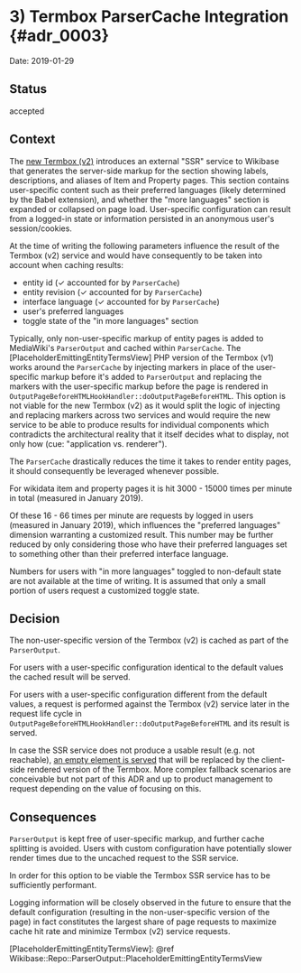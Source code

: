# 3) Termbox ParserCache Integration  {#adr_0003}

Date: 2019-01-29

## Status

accepted

## Context

The [new Termbox (v2)](https://gerrit.wikimedia.org/g/wikibase/termbox) introduces an external "SSR" service to Wikibase that generates the server-side markup for the section showing labels, descriptions, and aliases of Item and Property pages. This section contains user-specific content such as their preferred languages (likely determined by the Babel extension), and whether the "more languages" section is expanded or collapsed on page load. User-specific configuration can result from a logged-in state or information persisted in an anonymous user's session/cookies.

At the time of writing the following parameters influence the result of the Termbox (v2) service and would have consequently to be taken into account when caching results:
* entity id (✓ accounted for by `ParserCache`)
* entity revision (✓ accounted for by `ParserCache`)
* interface language (✓ accounted for by `ParserCache`)
* user's preferred languages
* toggle state of the "in more languages" section

Typically, only non-user-specific markup of entity pages is added to MediaWiki's `ParserOutput` and cached within `ParserCache`.
The [PlaceholderEmittingEntityTermsView] PHP version of the Termbox (v1) works around the `ParserCache` by injecting markers in place of the user-specific markup before it's added to `ParserOutput` and replacing the markers with the user-specific markup before the page is rendered in `OutputPageBeforeHTMLHookHandler::doOutputPageBeforeHTML`. This option is not viable for the new Termbox (v2) as it would split the logic of injecting and replacing markers across two services and would require the new service to be able to produce results for individual components which contradicts the architectural reality that it itself decides what to display, not only how (cue: "application vs. renderer").

The `ParserCache` drastically reduces the time it takes to render entity pages, it should consequently be leveraged whenever possible.

For wikidata item and property pages it is hit 3000 - 15000 times per minute in total (measured in January 2019).

Of these 16 - 66 times per minute are requests by logged in users (measured in January 2019), which influences the "preferred languages" dimension warranting a customized result. This number may be further reduced by only considering those who have their preferred languages set to something other than their preferred interface language.

Numbers for users with "in more languages" toggled to non-default state are not available at the time of writing. It is assumed that only a small portion of users request a customized toggle state.

## Decision

The non-user-specific version of the Termbox (v2) is cached as part of the `ParserOutput`.

For users with a user-specific configuration identical to the default values the cached result will be served.

For users with a user-specific configuration different from the default values, a request is performed against the Termbox (v2) service later in the request life cycle in `OutputPageBeforeHTMLHookHandler::doOutputPageBeforeHTML` and its result is served.

In case the SSR service does not produce a usable result (e.g. not reachable), [an empty element is served](https://gerrit.wikimedia.org/g/mediawiki/extensions/Wikibase/+/1a2a9397df3a6df8df5db346b7e8605c97ab9e2d/view/src/Termbox/TermboxView.php#22) that will be replaced by the client-side rendered version of the Termbox. More complex fallback scenarios are conceivable but not part of this ADR and up to product management to request depending on the value of focusing on this.

## Consequences

`ParserOutput` is kept free of user-specific markup, and further cache splitting is avoided. Users with custom configuration have potentially slower render times due to the uncached request to the SSR service.

In order for this option to be viable the Termbox SSR service has to be sufficiently performant.

Logging information will be closely observed in the future to ensure that the default configuration (resulting in the non-user-specific version of the page) in fact constitutes the largest share of page requests to maximize cache hit rate and minimize Termbox (v2) service requests.

[PlaceholderEmittingEntityTermsView]: @ref Wikibase::Repo::ParserOutput::PlaceholderEmittingEntityTermsView
